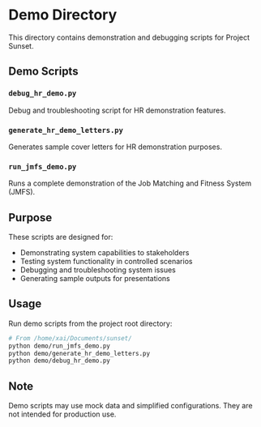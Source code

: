# Demo Directory

This directory contains demonstration and debugging scripts for Project Sunset.

## Demo Scripts

### `debug_hr_demo.py`
Debug and troubleshooting script for HR demonstration features.

### `generate_hr_demo_letters.py`
Generates sample cover letters for HR demonstration purposes.

### `run_jmfs_demo.py`
Runs a complete demonstration of the Job Matching and Fitness System (JMFS).

## Purpose

These scripts are designed for:
- Demonstrating system capabilities to stakeholders
- Testing system functionality in controlled scenarios
- Debugging and troubleshooting system issues
- Generating sample outputs for presentations

## Usage

Run demo scripts from the project root directory:

```bash
# From /home/xai/Documents/sunset/
python demo/run_jmfs_demo.py
python demo/generate_hr_demo_letters.py
python demo/debug_hr_demo.py
```

## Note

Demo scripts may use mock data and simplified configurations. They are not intended for production use.
